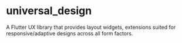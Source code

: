 # universal_design
A Flutter UX library that provides layout widgets, extensions suited for responsive/adaptive designs across all form factors.

